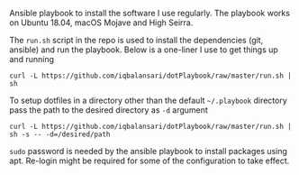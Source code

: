 Ansible playbook to install the software I use regularly. The playbook works on
Ubuntu 18.04, macOS Mojave and High Seirra.

The `run.sh` script in the repo is used to install the dependencies (git,
ansible) and run the playbook. Below is a one-liner I use to get things up and
running

```
curl -L https://github.com/iqbalansari/dotPlaybook/raw/master/run.sh | sh
```

To setup dotfiles in a directory other than the default `~/.playbook` directory
pass the path to the desired directory as `-d` argument

```
curl -L https://github.com/iqbalansari/dotPlaybook/raw/master/run.sh | sh -s -- -d=/desired/path
```

`sudo` password is needed by the ansible playbook to install packages using
apt. Re-login might be required for some of the configuration to take effect.

